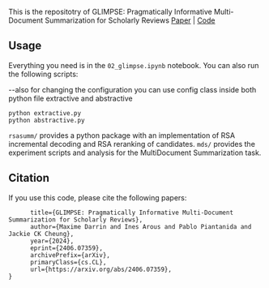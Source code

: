 This is the repositotry of GLIMPSE: Pragmatically Informative Multi-Document Summarization for Scholarly Reviews
[Paper](https://arxiv.org/abs/2406.07359) | [Code](https://github.com/icannos/glimpse-mds)

## Usage

Everything you need is in the `02_glimpse.ipynb` notebook. You can also run the following scripts:

--also for changing the configuration you can use config class inside both python file extractive and abstractive

```
python extractive.py
python abstractive.py
```

`rsasumm/` provides a python package with an implementation of RSA incremental decoding and RSA reranking of candidates.
`mds/` provides the experiment scripts and analysis for the MultiDocument Summarization task.

## Citation

If you use this code, please cite the following papers:

```@misc{darrin2024glimpsepragmaticallyinformativemultidocument,
      title={GLIMPSE: Pragmatically Informative Multi-Document Summarization for Scholarly Reviews},
      author={Maxime Darrin and Ines Arous and Pablo Piantanida and Jackie CK Cheung},
      year={2024},
      eprint={2406.07359},
      archivePrefix={arXiv},
      primaryClass={cs.CL},
      url={https://arxiv.org/abs/2406.07359},
}
```
